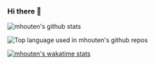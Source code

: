 ### Hi there 👋

![mhouten's github stats](https://github-readme-stats.vercel.app/api?username=mhouten&show_icons=true&theme=dracula&hide=stars,issues)

![Top language used in mhouten's github repos](https://github-readme-stats.vercel.app/api/top-langs/?username=mhouten&layout=compact&hide_title=1&card_width=300)

[![mhouten's wakatime stats](https://github-readme-stats.vercel.app/api/wakatime?username=mhouten&layout=compact)](https://github.com/anuraghazra/github-readme-stats)

